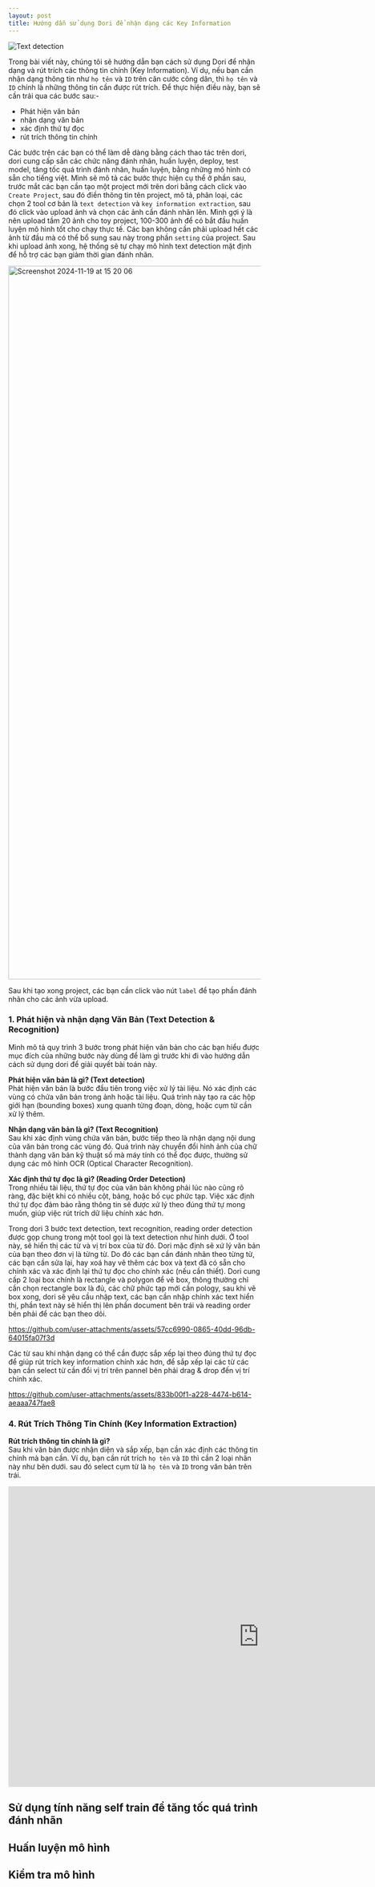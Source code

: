 ```yaml
---
layout: post
title: Hướng dẫn sử dụng Dori để nhận dạng các Key Information
---
```


![Text detection](https://github.com/user-attachments/assets/09195ae2-80ae-4e3b-8f40-9237f812ff1c)

Trong bài viết này, chúng tôi sẽ hướng dẫn bạn cách sử dụng Dori để nhận dạng và rút trích các thông tin chính (Key Information). Ví dụ, nếu bạn cần nhận dạng thông tin như `họ tên` và `ID` trên căn cước công dân, thì `họ tên` và `ID` chính là những thông tin cần được rút trích. Để thực hiện điều này, bạn sẽ cần trải qua các bước sau:-
- Phát hiện văn bản
- nhận dạng văn bản
- xác định thứ tự đọc
- rút trích thông tin chính
  
Các bước trên các bạn có thể làm dễ dàng bằng cách thao tác trên dori, dori cung cấp sẵn các chức năng đánh nhãn, huấn luyện, deploy, test model, tăng tốc quá trình đánh nhãn, huấn luyện, bằng những mô hình có sẵn cho tiếng việt. Mình sẽ mô tả các bước thực hiện cụ thể ở phần sau, trước mắt các bạn cần tạo một project mới trên dori bằng cách click vào `Create Project`, sau đó điền thông tin tên project, mô tả, phân loại, các chọn 2 tool cơ bản là `text detection` và `key information extraction`, sau đó click vào upload ảnh và chọn các ảnh cần đánh nhãn lên. Mình gợi ý là nên upload tầm 20 ảnh cho toy project, 100-300 ảnh để có bắt đầu huấn luyện mô hình tốt cho chạy thực tế. Các bạn không cần phải upload hết các ảnh từ đầu mà có thể bổ sung sau này trong phần `setting` của project. Sau khi upload ảnh xong, hệ thống sẽ tự chạy mô hình text detection mặt định để hỗ trợ các bạn giảm thời gian đánh nhãn. 

<img width="1424" alt="Screenshot 2024-11-19 at 15 20 06" src="https://github.com/user-attachments/assets/f3e2d424-9cf0-46e1-9580-6d4a2010c85d">




Sau khi tạo xong project, các bạn cần click vào nút `label` để tạo phần đánh nhãn cho các ảnh vừa upload. 

### 1. Phát hiện và nhận dạng Văn Bản (Text Detection & Recognition)

Mình mô tả quy trình 3 bước trong phát hiện văn bản cho các bạn hiểu được mục đích của những bước này dùng để làm gì trước khi đi vào hướng dẫn cách sử dụng dori để giải quyết bài toán này. 

**Phát hiện văn bản là gì? (Text detection)**  
Phát hiện văn bản là bước đầu tiên trong việc xử lý tài liệu. Nó xác định các vùng có chứa văn bản trong ảnh hoặc tài liệu. Quá trình này tạo ra các hộp giới hạn (bounding boxes) xung quanh từng đoạn, dòng, hoặc cụm từ cần xử lý thêm. 

**Nhận dạng văn bản là gì? (Text Recognition)**  
Sau khi xác định vùng chứa văn bản, bước tiếp theo là nhận dạng nội dung của văn bản trong các vùng đó. Quá trình này chuyển đổi hình ảnh của chữ thành dạng văn bản kỹ thuật số mà máy tính có thể đọc được, thường sử dụng các mô hình OCR (Optical Character Recognition).


**Xác định thứ tự đọc là gì? (Reading Order Detection)**  
Trong nhiều tài liệu, thứ tự đọc của văn bản không phải lúc nào cũng rõ ràng, đặc biệt khi có nhiều cột, bảng, hoặc bố cục phức tạp. Việc xác định thứ tự đọc đảm bảo rằng thông tin sẽ được xử lý theo đúng thứ tự mong muốn, giúp việc rút trích dữ liệu chính xác hơn.


Trong dori 3 bước text detection, text recognition, reading order detection được gọp chung trong một tool gọi là text detection như hình dưới. Ở tool này, sẽ hiển thị các từ và vị trí box của từ đó. Dori mặc định sẽ xứ lý văn bản của bạn theo đơn vị là từng từ. Do đó các bạn cần đánh nhãn theo từng từ, các bạn cần sửa lại, hay xoá hay vẽ thêm các box và text đã có sẵn cho chính xác và xác định lại thứ tự đọc cho chính xác (nếu cần thiết). Dori cung cấp 2 loại box chính là rectangle và polygon để vẽ box, thông thường chỉ cần chọn rectangle box là đủ, các chữ phức tạp mới cần pology, sau khi vẽ box xong, dori sẽ yêu cầu nhập text, các bạn cần nhập chính xác text hiển thị, phần text này sẽ hiển thị lên phần document bên trái và reading order bên phải để các bạn theo dõi. 

https://github.com/user-attachments/assets/57cc6990-0865-40dd-96db-64015fa07f3d

Các từ sau khi nhận dạng có thể cần được sắp xếp lại theo đúng thứ tự đọc để giúp rút trích key information chính xác hơn, để sắp xếp lại các từ các bạn cần select từ cần đổi vị trí trên pannel bên phải drag & drop đến vị trí chính xác.

https://github.com/user-attachments/assets/833b00f1-a228-4474-b614-aeaaa747fae8

### 4. Rút Trích Thông Tin Chính (Key Information Extraction)
**Rút trích thông tin chính là gì?**  
Sau khi văn bản được nhận diện và sắp xếp, bạn cần xác định các thông tin chính mà bạn cần. Ví dụ, bạn cần rút trích `họ tên` và `ID` thì cần 2 loại nhãn này như bên dưới. sau đó select cụm từ là `họ tên` và `ID` trong văn bản trên trái. 


<iframe width="1000" height="600" src="https://www.youtube.com/embed/7hs8inkl2CE?si=XpVReG2fPNvpTtwx" title="YouTube video player" frameborder="0" allow="accelerometer; autoplay; clipboard-write; encrypted-media; gyroscope; picture-in-picture; web-share" referrerpolicy="strict-origin-when-cross-origin" allowfullscreen></iframe>

## Sử dụng tính năng self train để tăng tốc quá trình đánh nhãn

## Huấn luyện mô hình 

## Kiểm tra mô hình 
